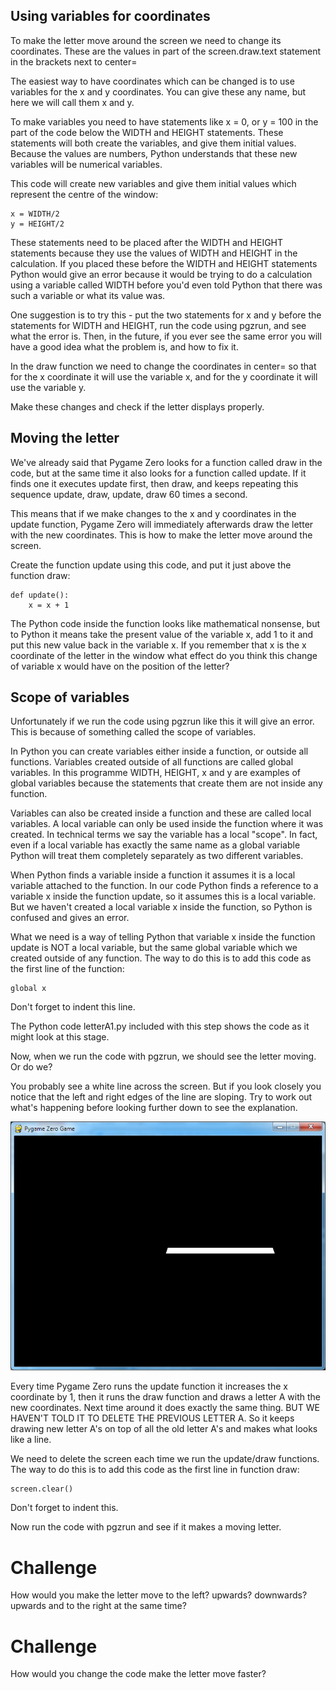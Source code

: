 Using variables for coordinates
-------------------------------

To make the letter move around the screen we need to change its coordinates. These are the values in part of the screen.draw.text statement in the brackets next to center=

The easiest way to have coordinates which can be changed is to use variables for the x and y coordinates. You can give these any name, but here we will call them x and y. 

To make variables you need to have statements like x = 0, or y = 100 in the part of the code below the WIDTH and HEIGHT statements. These statements will both create the variables, and give them initial values. Because the values are numbers, Python understands that these new variables will be numerical variables.

This code will create new variables and give them initial values which represent the centre of the window:
```
x = WIDTH/2
y = HEIGHT/2
```
These statements need to be placed after the WIDTH and HEIGHT statements because they use the values of WIDTH and HEIGHT in the calculation. If you placed these before the WIDTH and HEIGHT statements Python would give an error because it would be trying to do a calculation using a variable called WIDTH before you'd even told Python that there was such a variable or what its value was.

One suggestion is to try this - put the two statements for x and y before the statements for WIDTH and HEIGHT, run the code using pgzrun, and see what the error is. Then, in the future, if you ever see the same error you will have a good idea what the problem is, and how to fix it.

In the draw function we need to change the coordinates in center= so that for the x coordinate it will use the variable x, and for the y coordinate it will use the variable y.

Make these changes and check if the letter displays properly.

Moving the letter
-----------------

We've already said that Pygame Zero looks for a function called draw in the code, but at the same time it also looks for a function called update. If it finds one it executes update first, then draw, and keeps repeating this sequence update, draw, update, draw 60 times a second. 

This means that if we make changes to the x and y coordinates in the update function, Pygame Zero will immediately afterwards draw the letter with the new coordinates. This is how to make the letter move around the screen.

Create the function update using this code, and put it just above the function draw:
```
def update():
    x = x + 1
```
The Python code inside the function looks like mathematical nonsense, but to Python it means take the present value of the variable x, add 1 to it and put this new value back in the variable x. If you remember that x is the x coordinate of the letter in the window what effect do you think this change of variable x would have on the position of the letter?


Scope of variables
------------------

Unfortunately if we run the code using pgzrun like this it will give an error. This is because of something called the scope of variables.

In Python you can create variables either inside a function, or outside all functions. Variables created outside of all functions are called global variables. In this programme WIDTH, HEIGHT, x and y are examples of global variables because the statements that create them are not inside any function.

Variables can also be created inside a function and these are called local variables. A local variable can only be used inside the function where it was created. In technical terms we say the variable has a local "scope". In fact, even if a local variable has exactly the same name as a global variable Python will treat them completely separately as two different variables. 

When Python finds a variable inside a function it assumes it is a local variable attached to the function. In our code Python finds a reference to a variable x inside the function update, so it assumes this is a local variable. But we haven't created a local variable x inside the function, so Python is confused and gives an error.

What we need is a way of telling Python that variable x inside the function update is NOT a local variable, but the same global variable which we created outside of any function. The way to do this is to add this code as the first line of the function:

```
global x
```

Don't forget to indent this line.

The Python code letterA1.py included with this step shows the code as it might look at this stage.
 
Now, when we run the code with pgzrun, we should see the letter moving. Or do we?

You probably see a white line across the screen. But if you look closely you notice that the left and right edges of the line are sloping. Try to work out what's happening before looking further down to see the explanation.

![alt text](white_line.png "White line")

Every time Pygame Zero runs the update function it increases the x coordinate by 1, then it runs the draw function and draws a letter A with the new coordinates. Next time around it does exactly the same thing. BUT WE HAVEN'T TOLD IT TO DELETE THE PREVIOUS LETTER A. So it keeps drawing new letter A's on top of all the old letter A's and makes what looks like a line.

We need to delete the screen each time we run the update/draw functions. The way to do this is to add this code as the first line in function draw:

```
screen.clear()
```

Don't forget to indent this.

Now run the code with pgzrun and see if it makes a moving letter.

Challenge
=========
How would you make the letter move to the left? upwards? downwards? upwards and to the right at the same time?

Challenge
=========
How would you change the code make the letter move faster?
